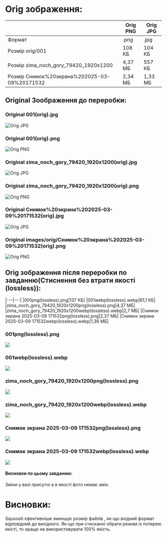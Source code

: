 # Orig зображення:
| |Orig PNG|Orig JPG|
|---|---|---|
|Формат|.png|.jpg|
|Розмір orig/001|108 КБ|104 КБ|
|Розмір zima_noch_gory_79420_1920x1200|4,37 МБ|557 КБ|
|Розмір Снимок%20экрана%202025-03-09%20171532|2,34 МБ|1,33 МБ|

## Original Зоображення до переробки:
### Original 001(orig).jpg
![Orig JPG](images/orig/001(orig).jpg)

### Original 001(orig).png
![Orig PNG](images/orig/001(orig).png)

### Original zima_noch_gory_79420_1920x1200(orig).jpg
![Orig JPG](images/orig/zima_noch_gory_79420_1920x1200(orig).jpg)

### Original zima_noch_gory_79420_1920x1200(orig).png
![Orig PNG](images/orig/zima_noch_gory_79420_1920x1200(orig).png)

### Original Снимок%20экрана%202025-03-09%20171532(orig).jpg
![Orig JPG](images/orig/Снимок%20экрана%202025-03-09%20171532(orig).jpg)

### Original images/orig/Снимок%20экрана%202025-03-09%20171532(orig).png
![Orig PNG](images/orig/Снимок%20экрана%202025-03-09%20171532(orig).png)

## Orig зображення після переробки по завданню(Стиснення без втрати якості (lossless)):
|---|---|
|001png(lossless).png|137 КБ|
|001webp(lossless).webp|81,1 КБ|
|zima_noch_gory_79420_1920x1200png(lossless).png|4,37 МБ|
|zima_noch_gory_79420_1920x1200webp(lossless).webp|2,7 МБ|
|Снимок экрана 2025-03-09 171532png(lossless).png|2,37 МБ|
|Снимок экрана 2025-03-09 171532webp(lossless).webp|1,36 МБ|

### 001png(lossless).png
![](images/lossless/001png(lossless).png)

### 001webp(lossless).webp
![](images/lossless/001webp(lossless).webp)

### zima_noch_gory_79420_1920x1200png(lossless).png
![](images/lossless/zima_noch_gory_79420_1920x1200png(lossless).png)

### zima_noch_gory_79420_1920x1200webp(lossless).webp
![](images/lossless/zima_noch_gory_79420_1920x1200webp(lossless).webp)

### Снимок экрана 2025-03-09 171532png(lossless).png
![](images/lossless/Снимок%20экрана%202025-03-09%20171532png(lossless).png)

### Снимок экрана 2025-03-09 171532webp(lossless).webp
![](images/lossless/Снимок%20экрана%202025-03-09%20171532webp(lossless).webp)

#### Висновки по цьому завданню:
Зміни у вазі присутні а в якості фото немає змін.

# Висновки:
Squoosh єфективніше зменшує розмір файлів , як-що вхідний формат відповідний до вихідного.
Як-що при стисканні обрати режим із потерею якісті, то краще не використовувати 100% якість.